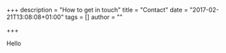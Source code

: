 +++
description = "How to get in touch"
title = "Contact"
date = "2017-02-21T13:08:08+01:00"
tags = []
author = ""

+++

Hello
